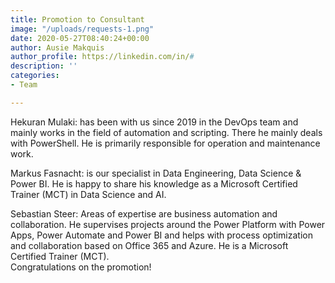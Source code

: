 ```yaml
---
title: Promotion to Consultant
image: "/uploads/requests-1.png"
date: 2020-05-27T08:40:24+00:00
author: Ausie Makquis
author_profile: https://linkedin.com/in/#
description: ''
categories:
- Team

---
```

Hekuran Mulaki: has been with us since 2019 in the DevOps team and mainly works in the field of automation and scripting. There he mainly deals with PowerShell. He is primarily responsible for operation and maintenance work.

Markus Fasnacht: is our specialist in Data Engineering, Data Science & Power BI. He is happy to share his knowledge as a Microsoft Certified Trainer (MCT) in Data Science and AI.

Sebastian Steer: Areas of expertise are business automation and collaboration. He supervises projects around the Power Platform with Power Apps, Power Automate and Power BI and helps with process optimization and collaboration based on Office 365 and Azure. He is a Microsoft Certified Trainer (MCT).  
Congratulations on the promotion!